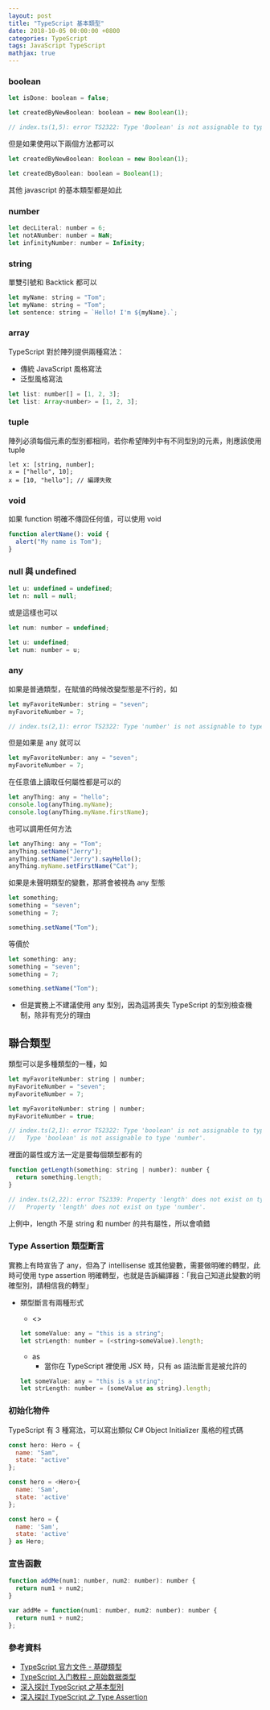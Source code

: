```yaml
---
layout: post
title: "TypeScript 基本類型"
date: 2018-10-05 00:00:00 +0800
categories: TypeScript
tags: JavaScript TypeScript
mathjax: true
---
```


### boolean

```js
let isDone: boolean = false;
```

```js
let createdByNewBoolean: boolean = new Boolean(1);

// index.ts(1,5): error TS2322: Type 'Boolean' is not assignable to type 'boolean'.
```

但是如果使用以下兩個方法都可以

```js
let createdByNewBoolean: Boolean = new Boolean(1);
```

```js
let createdByBoolean: boolean = Boolean(1);
```

其他 javascript 的基本類型都是如此

### number

```js
let decLiteral: number = 6;
let notANumber: number = NaN;
let infinityNumber: number = Infinity;
```

### string

單雙引號和 Backtick 都可以

```js
let myName: string = "Tom";
let myName: string = "Tom";
let sentence: string = `Hello! I'm ${myName}.`;
```

### array

TypeScript 對於陣列提供兩種寫法：

- 傳統 JavaScript 風格寫法
- 泛型風格寫法

```js
let list: number[] = [1, 2, 3];
let list: Array<number> = [1, 2, 3];
```

### tuple

陣列必須每個元素的型別都相同，若你希望陣列中有不同型別的元素，則應該使用 tuple

```
let x: [string, number];
x = ["hello", 10];
x = [10, "hello"]; // 編譯失敗
```

### void

如果 function 明確不傳回任何值，可以使用 void

```js
function alertName(): void {
  alert("My name is Tom");
}
```

### null 與 undefined

```js
let u: undefined = undefined;
let n: null = null;
```

或是這樣也可以

```js
let num: number = undefined;
```

```js
let u: undefined;
let num: number = u;
```

### any

如果是普通類型，在賦值的時候改變型態是不行的，如

```js
let myFavoriteNumber: string = "seven";
myFavoriteNumber = 7;

// index.ts(2,1): error TS2322: Type 'number' is not assignable to type 'string'.
```

但是如果是 any 就可以

```js
let myFavoriteNumber: any = "seven";
myFavoriteNumber = 7;
```

在任意值上讀取任何屬性都是可以的

```js
let anyThing: any = "hello";
console.log(anyThing.myName);
console.log(anyThing.myName.firstName);
```

也可以調用任何方法

```js
let anyThing: any = "Tom";
anyThing.setName("Jerry");
anyThing.setName("Jerry").sayHello();
anyThing.myName.setFirstName("Cat");
```

如果是未聲明類型的變數，那將會被視為 any 型態

```js
let something;
something = "seven";
something = 7;

something.setName("Tom");
```

等價於

```js
let something: any;
something = "seven";
something = 7;

something.setName("Tom");
```

- 但是實務上不建議使用 any 型別，因為這將喪失 TypeScript 的型別檢查機制，除非有充分的理由

## 聯合類型

類型可以是多種類型的一種，如

```js
let myFavoriteNumber: string | number;
myFavoriteNumber = "seven";
myFavoriteNumber = 7;
```

```js
let myFavoriteNumber: string | number;
myFavoriteNumber = true;

// index.ts(2,1): error TS2322: Type 'boolean' is not assignable to type 'string | number'.
//   Type 'boolean' is not assignable to type 'number'.
```

裡面的屬性或方法一定是要每個類型都有的

```js
function getLength(something: string | number): number {
  return something.length;
}

// index.ts(2,22): error TS2339: Property 'length' does not exist on type 'string | number'.
//   Property 'length' does not exist on type 'number'.
```

上例中，length 不是 string 和 number 的共有屬性，所以會噴錯

### Type Assertion 類型斷言

實務上有時宣告了 any，但為了 intellisense 或其他變數，需要做明確的轉型，此時可使用 type assertion 明確轉型，也就是告訴編譯器：「我自己知道此變數的明確型別，請相信我的轉型」

- 類型斷言有兩種形式

  - <>

  ```js
  let someValue: any = "this is a string";
  let strLength: number = (<string>someValue).length;
  ```

  - as
    - 當你在 TypeScript 裡使用 JSX 時，只有 as 語法斷言是被允許的

  ```js
  let someValue: any = "this is a string";
  let strLength: number = (someValue as string).length;
  ```

### 初始化物件

TypeScript 有 3 種寫法，可以寫出類似 C# Object Initializer 風格的程式碼

```js
const hero: Hero = {
  name: "Sam",
  state: "active"
};
```

```js
const hero = <Hero>{
  name: 'Sam',
  state: 'active'
};
```

```js
const hero = {
  name: 'Sam',
  state: 'active'
} as Hero;
```

### 宣告函數

```js
function addMe(num1: number, num2: number): number {
  return num1 + num2;
}
```

```js
var addMe = function(num1: number, num2: number): number {
  return num1 + num2;
};
```

### 參考資料

- [TypeScript 官方文件 - 基礎類型](https://www.tslang.cn/docs/handbook/basic-types.html)
- [TypeScript 入门教程 - 原始数据类型](https://ts.xcatliu.com/basics/primitive-data-types.html)
- [深入探討 TypeScript 之基本型別](https://oomusou.io/typescript/basic-type/)
- [深入探討 TypeScript 之 Type Assertion](https://oomusou.io/typescript/type-assertion/)
